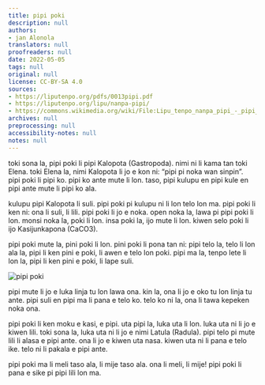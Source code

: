 ```yaml
---
title: pipi poki
description: null
authors:
- jan Alonola
translators: null
proofreaders: null
date: 2022-05-05
tags: null
original: null
license: CC-BY-SA 4.0
sources:
- https://liputenpo.org/pdfs/0013pipi.pdf
- https://liputenpo.org/lipu/nanpa-pipi/
- https://commons.wikimedia.org/wiki/File:Lipu_tenpo_nanpa_pipi_-_pipi_poki.png
archives: null
preprocessing: null
accessibility-notes: null
notes: null
---
```


toki sona la, pipi poki li pipi Kalopota (Gastropoda). nimi ni li kama tan toki Elena. toki Elena la, nimi Kalopota li jo e kon ni: “pipi pi noka wan sinpin”. pipi poki li pipi ko. pipi ko ante mute li lon. taso, pipi kulupu en pipi kule en pipi ante mute li pipi ko ala.

kulupu pipi Kalopota li suli. pipi poki pi kulupu ni li lon telo lon ma. pipi poki li ken ni: ona li suli, li lili. pipi poki li jo e noka. open noka la, lawa pi pipi poki li lon. monsi noka la, poki li lon. insa poki la, ijo mute li lon. kiwen selo poki li ijo Kasijunkapona (CaCO3).

pipi poki mute la, pini poki li lon. pini poki li pona tan ni: pipi telo la, telo li lon ala la, pipi li ken pini e poki, li awen e telo lon poki. pipi ma la, tenpo lete li lon la, pipi li ken pini e poki, li lape suli.

![pipi poki](https://upload.wikimedia.org/wikipedia/commons/c/ce/Lipu_tenpo_nanpa_pipi_-_pipi_poki.png)

pipi mute li jo e luka linja tu lon lawa ona. kin la, ona li jo e oko tu lon linja tu ante. pipi suli en pipi ma li pana e telo ko. telo ko ni la, ona li tawa kepeken noka ona.

pipi poki li ken moku e kasi, e pipi. uta pipi la, luka uta li lon. luka uta ni li jo e kiwen lili. toki sona la, luka uta ni li jo e nimi Latula (Radula). pipi telo pi mute lili li alasa e pipi ante. ona li jo e kiwen uta nasa. kiwen uta ni li pana e telo ike. telo ni li pakala e pipi ante.

pipi poki ma li meli taso ala, li mije taso ala. ona li meli, li mije! pipi poki li pana e sike pi pipi lili lon ma.